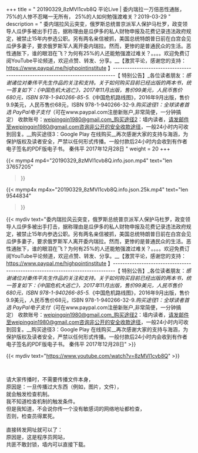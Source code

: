+++
title = " 20190329_8zMVl1cvb8Q 平论Live |  委内瑞拉一万倍恶性通胀，75%的人惨不忍睹一无所有， 25%的人如何勉强渡难关？2019-03-29 "
description = " 委内瑞拉风云突变，俄罗斯总统普京派军人保护马杜罗，政变领导人瓜伊多被出手打击，据称理由是瓜伊多的私人财物申报及花费记录违法政府规定，被禁止15年内参选公职。另有两名亲信被抓，美国总统特朗普日前在白宫会见瓜伊多妻子，要求俄罗斯军人离开委内瑞拉。然而，更惨的是普通民众的生活。恶性通胀下，谁的眼泪在飞？为何有25%的人还能勉强渡过难关？。。。。欢迎免费订阅YouTube平论频道，欢迎点赞、转发、分享。__【激赏平论，感谢您的支持：https://www.paypal.me/highpointinstitute 】_-------------------------------------------------------------------------------_【 特别公告】_各位读者朋友：_感谢诸位对秦伟平先生作品的关注和支持。_关于如何购买目前已经出版的两本书，统一答复如下：_《中国危机大逃亡》，2017年11月出版，售价99美元，人民币售价680元，ISBN 978-1-940266-85-5._《中国危机路线图》，2016年9月出版，售价9.9美元，人民币售价68元，ISBN 978-1-940266-32-9._购买途径1：全球读者首选 PayPal电子支付_（可在www.paypal.com注册新账户,非常简便，一分钟搞定）     收款账号：weipingqin1980@gmail.com_购买途径2：墙内读者，请发邮件至weipingqin1980@gmail.com咨询非公开的安全收款途径，一般24小时内可收到回复。__购买途径3：Google Play 在线购买__再次感谢大家的支持与海涵，为保护版权及读者安全，严禁以任何形式传播。一般付款后24小时内会收到有作者电子签名的PDF版电子书。     秦伟平     2017年12月28日 "
weight = 20
+++

{{< mymp4 mp4="20190329_8zMVl1cvb8Q.info.json.mp4" 
text="len 37657205"
>}}

{{< mymp4x  mp4x="20190329_8zMVl1cvb8Q.info.json.25k.mp4"
text="len 9544834"
>}}


{{< mydiv text="委内瑞拉风云突变，俄罗斯总统普京派军人保护马杜罗，政变领导人瓜伊多被出手打击，据称理由是瓜伊多的私人财物申报及花费记录违法政府规定，被禁止15年内参选公职。另有两名亲信被抓，美国总统特朗普日前在白宫会见瓜伊多妻子，要求俄罗斯军人离开委内瑞拉。然而，更惨的是普通民众的生活。恶性通胀下，谁的眼泪在飞？为何有25%的人还能勉强渡过难关？。。。。欢迎免费订阅YouTube平论频道，欢迎点赞、转发、分享。__【激赏平论，感谢您的支持：https://www.paypal.me/highpointinstitute 】_-------------------------------------------------------------------------------_【 特别公告】_各位读者朋友：_感谢诸位对秦伟平先生作品的关注和支持。_关于如何购买目前已经出版的两本书，统一答复如下：_《中国危机大逃亡》，2017年11月出版，售价99美元，人民币售价680元，ISBN 978-1-940266-85-5._《中国危机路线图》，2016年9月出版，售价9.9美元，人民币售价68元，ISBN 978-1-940266-32-9._购买途径1：全球读者首选 PayPal电子支付_（可在www.paypal.com注册新账户,非常简便，一分钟搞定）     收款账号：weipingqin1980@gmail.com_购买途径2：墙内读者，请发邮件至weipingqin1980@gmail.com咨询非公开的安全收款途径，一般24小时内可收到回复。__购买途径3：Google Play 在线购买__再次感谢大家的支持与海涵，为保护版权及读者安全，严禁以任何形式传播。一般付款后24小时内会收到有作者电子签名的PDF版电子书。     秦伟平     2017年12月28日" >}}
<br>

{{< mydiv text="https://www.youtube.com/watch?v=8zMVl1cvb8Q" >}}


<br>

请大家传播时，不需要传播文件本身，<br>
原因是：一旦传播过大东西（例如，图片，文件），<br>
就会触发检查机制。<br>
我不知道检查机制的触发条件。<br>
但是我知道，不会说你传一个没有敏感词的网络地址都检查，<br>
否则，检查员得累死。<br><br>
直接转发网址就可以了：<br>
原因是，这是程序员网站，<br>
共匪不敢封锁，墙内可以直接下载。


